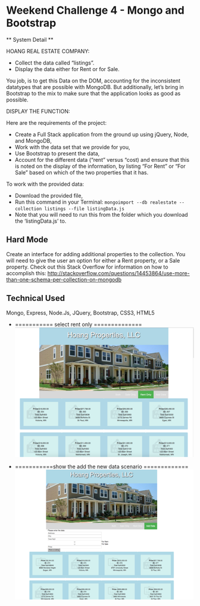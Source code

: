 # Weekend Challenge 4 - Mongo and Bootstrap

** System Detail **

HOANG REAL ESTATE COMPANY:

* Collect the data called “listings”.
* Display the data either for Rent or for Sale.

You job, is to get this Data on the DOM, accounting for the inconsistent datatypes that are possible with MongoDB. But additionally, let’s bring in Bootstrap to the mix to make sure that the application looks as good as possible.

DISPLAY THE FUNCTION:

Here are the requirements of the project:
* Create a Full Stack application from the ground up using jQuery, Node, and MongoDB,
* Work with the data set that we provide for you,
* Use Bootstrap to present the data,
* Account for the different data (“rent” versus “cost) and ensure that this is noted on the display of the information, by listing “For Rent” or “For Sale” based on which of the two properties that it has.

To work with the provided data:
* Download the provided file,
* Run this command in your Terminal: `mongoimport --db realestate --collection listings --file listingData.js`
* Note that you will need to run this from the folder which you download the ‘listingData.js’ to.

## Hard Mode
Create an interface for adding additional properties to the collection. You will need to give the user an option for either a Rent property, or a Sale property. Check out this Stack Overflow for information on how to accomplish this:
http://stackoverflow.com/questions/14453864/use-more-than-one-schema-per-collection-on-mongodb

## Technical Used ##
Mongo, Express, Node.Js, JQuery, Bootstrap, CSS3, HTML5

* =========== select rent only ==============
![Screenshot](HGprop.png)

* ===========show the add the new data scenario =============
![Screenshot](hoangproperties.png)
